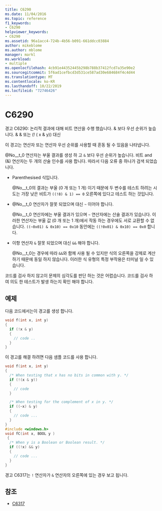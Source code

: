 ```yaml
---
title: C6290
ms.date: 11/04/2016
ms.topic: reference
f1_keywords:
- C6290
helpviewer_keywords:
- C6290
ms.assetid: 96a1acc4-724b-4b56-b091-661ddcc03884
author: mikeblome
ms.author: mblome
manager: markl
ms.workload:
- multiple
ms.openlocfilehash: 4cb91e44352445b298b788b37412fcd7a35e90e2
ms.sourcegitcommit: 5f6ad1cefbcd3d531ce587ad30e684684f4c4d44
ms.translationtype: MT
ms.contentlocale: ko-KR
ms.lasthandoff: 10/22/2019
ms.locfileid: "72746426"
---
```

# <a name="c6290"></a>C6290
경고 C6290: 논리적 결과에 대해 비트 연산을 수행 했습니다. & 보다 우선 순위가 높습니다. & & 또는 (! ( x & y)) 대신

이 경고는 연산자 또는 연산자 우선 순위를 사용할 때 혼동 될 수 있음을 나타냅니다.

@No__t_0 연산자는 부울 결과를 생성 하 고 `&` 보다 우선 순위가 높습니다. 비트 and (&) 연산자는 두 개의 산술 인수를 사용 합니다. 따라서 다음 오류 중 하나가 검색 되었습니다.

- Parenthesised 식입니다.

   @No__t_0의 결과는 부울 (0 개 또는 1 개) 이기 때문에 두 변수를 테스트 하려는 시도는 가장 낮은 비트가 `((!8) & 1) == 0` 오른쪽에 있다고 테스트 하는 것입니다.

- @No__t_0 연산자가 잘못 되었으며 대신 `~` 이어야 합니다.

   @No__t_0 연산자에는 부울 결과가 있으며 `~` 연산자에는 산술 결과가 있습니다. 이러한 연산자는 부울 값 (0 개 또는 1 개)에서 작동 하는 경우에도 서로 교환할 수 없습니다. `((~0x01) & 0x10) == 0x10` 동안에는 `((!0x01) & 0x10) == 0x0` 합니다.

- 이항 연산자 `&` 잘못 되었으며 대신 `&&` 해야 합니다.

   @No__t_0는 경우에 따라 `&&`와 함께 사용 될 수 있지만 식의 오른쪽을 강제로 계산 하기 때문에 동일 하지 않습니다. 이러한 식 유형의 특정 부작용은 터미널 일 수 있습니다.

코드를 검사 하지 않고이 문제의 심각도를 판단 하는 것은 어렵습니다. 코드를 검사 하 여 의도 한 테스트가 발생 하는지 확인 해야 합니다.

## <a name="example"></a>예제

다음 코드에서는이 경고를 생성 합니다.

```cpp
void f(int x, int y)
{
  if (!x & y)
  {
    // code ..
  }
}
```

이 경고를 해결 하려면 다음 샘플 코드를 사용 합니다.

```cpp
void f(int x, int y)
{
  /* When testing that x has no bits in common with y. */
  if (!(x & y))
  {
    // code
  }

  /* When testing for the complement of x in y. */
  if ((~x) & y)
  {
    // code ...
  }
}
#include <windows.h>
void fC(int x, BOOL y )
 {
  /* When y is a Boolean or Boolean result. */
  if ((!x) && y)
  {
    // code ...
  }
}
```

경고 C6317는 `!` 연산자가 `&` 연산자의 오른쪽에 있는 경우 보고 됩니다.

## <a name="see-also"></a>참조

- [C6317](../code-quality/c6317.md)
